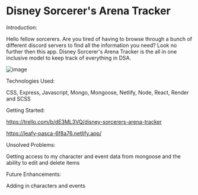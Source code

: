 # Disney Sorcerer's Arena Tracker

Introduction:

Hello fellow sorcerers. Are you tired of having to browse through a bunch of different discord servers to find all the information you need? Look no further then this app. Disney Sorcerer's Arena Tracker is the all in one inclusive model to keep track of everything in DSA.

![image](https://github.com/pksnowstorm/Disney-Sorcerers-Arena-Tracker-Frontend/assets/51368461/fd55ecb4-11ea-4879-ab98-f6757251eed8)

Technologies Used:

CSS, Express, Javascript, Mongo, Mongoose, Netlify, Node, React, Render and SCSS

Getting Started:

https://trello.com/b/dE3ML3VQ/disney-sorcerers-arena-tracker

https://leafy-pasca-6f8a76.netlify.app/

Unsolved Problems:

Getting access to my character and event data from mongoose and the ability to edit and delete items

Future Enhancements:

Adding in characters and events
